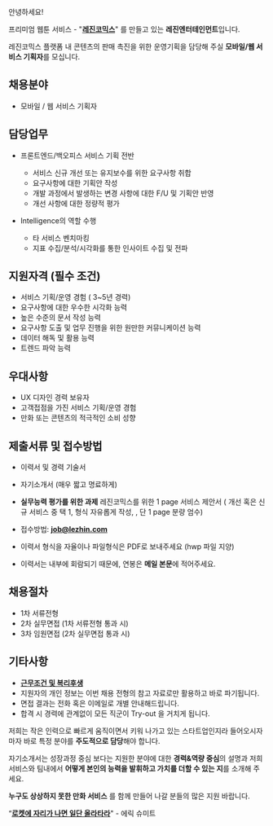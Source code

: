﻿안녕하세요!

프리미엄 웹툰 서비스 - "**[레진코믹스](http://www.lezhin.com)**" 를 만들고 있는 **레진엔터테인먼트**입니다.

레진코믹스 플랫폼 내 콘텐츠의 판매 촉진을 위한 운영기획을 담당해 주실 **모바일/웹 서비스 기획자**를 모십니다.


## 채용분야

- 모바일 / 웹 서비스 기획자  


## 담당업무

-  프론트엔드/백오피스 서비스 기획 전반
   - 서비스 신규 개선 또는 유지보수를 위한 요구사항 취합
   - 요구사항에 대한 기획안 작성
   - 개발 과정에서 발생하는 변경 사항에 대한 F/U 및 기획안 반영
   - 개선 사항에 대한 정량적 평가

-  Intelligence의 역할 수행
   - 타 서비스 벤치마킹
   - 지표 수집/분석/시각화를 통한 인사이트 수집 및 전파

## 지원자격 (필수 조건)

- 서비스 기획/운영 경험 ( 3~5년 경력) 
- 요구사항에 대한 우수한 시각화 능력
- 높은 수준의 문서 작성 능력
- 요구사항 도출 및 업무 진행을 위한 원만한 커뮤니케이션 능력
- 데이터 해독 및 활용 능력
- 트렌드 파악 능력 
  
## 우대사항

- UX 디자인 경력 보유자
- 고객접점을 가진 서비스 기획/운영 경험
- 만화 또는 콘텐츠의 적극적인 소비 성향


## 제출서류 및 접수방법

- 이력서 및 경력 기술서 
- 자기소개서 (매우 짧고 명료하게)
- **실무능력 평가를 위한 과제** 
레진코믹스를 위한 1 page 서비스 제안서 ( 개선 혹은 신규 서비스  중 택 1, 형식 자유롭게 작성, , 단 1 page 분량 엄수)   
- 접수방법: **job@lezhin.com** 

- 이력서 형식을 자율이나 파일형식은 PDF로 보내주세요 (hwp 파일 지양) 
- 이력서는 내부에 회람되기 때문에, 연봉은 **메일 본문**에 적어주세요.

## 채용절차 

- 1차 서류전형
- 2차 실무면접 (1차 서류전형 통과 시)
- 3차 임원면접 (2차 실무면접 통과 시)

## 기타사항 
- [**근무조건 및 복리후생**](https://github.com/lezhin/apply/blob/master/README.md)
- 지원자의 개인 정보는 이번 채용 전형의 참고 자료로만 활용하고 바로 파기됩니다.
- 면접 결과는 전화 혹은 이메일로 개별 안내해드립니다.
- 합격 시 경력에 관계없이 모든 직군이 Try-out 을 거치게 됩니다. 


저희는 작은 인력으로 빠르게 움직이면서 키워 나가고 있는 스타트업인지라 들어오시자마자 바로 특정 분야를 **주도적으로 담당**해야 합니다. 

자기소개서는 성장과정 중심 보다는 지원한 분야에 대한 **경력&역량 중심**의 설명과 저희 서비스와 팀내에서 **어떻게 본인의 능력을 발휘하고 가치를 더할 수 있는 지**를 소개해 주세요.

**누구도 상상하지 못한 만화 서비스** 를 함께 만들어 나갈 분들의 많은 지원 바랍니다.


“[**로켓에 자리가 나면 일단 올라타라**](http://estima.wordpress.com/2012/05/28/sheryl/)" - 에릭 슈미트